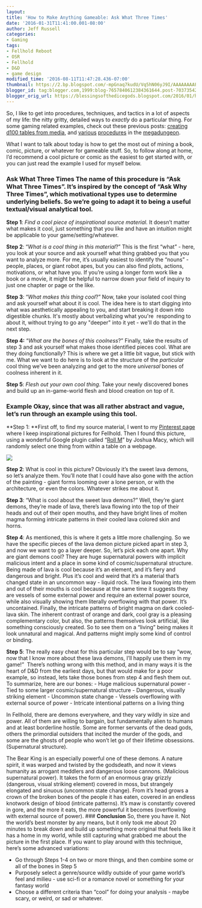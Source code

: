 ```yaml
---
layout:  
title: 'How to Make Anything Gameable: Ask What Three Times'
date: '2016-01-31T11:41:00.001-08:00'
author: Jeff Russell
categories:
- Gaming
tags:
- Fellhold Reboot
- OSR
- Fellhold
- D&D
- game design
modified_time: '2016-08-11T11:47:28.436-07:00'
thumbnail: https://2.bp.blogspot.com/-mpGnaq7kudU/Vq5hN06yJ9I/AAAAAAAAFo8/2pg9VF75hAw/s72-c/646fec3d0df11df93dc3bdbf87847e98.jpg
blogger_id: tag:blogger.com,1999:blog-7657840612384361644.post-703735423236365366
blogger_orig_url: https://blessingsofthedicegods.blogspot.com/2016/01/how-to-make-anything-gameable-ask-what.html
---
```


So, I like to get into procedures, techniques, and tactics in a lot of aspects of my life: the nitty gritty, detailed ways to *exactly* do a particular thing. For some gaming related examples, check out these previous posts: [creating d100 tables from media](http://blessingsofthedicegods.blogspot.com/2013/05/how-to-make-sweet-d100-tables-for-fun.html), and [various](http://blessingsofthedicegods.blogspot.com/2013/12/the-granularity-of-megadungeons.html) [procedures](http://blessingsofthedicegods.blogspot.com/2013/12/a-procedure-for-off-screen-faction.html) in the [megadungeon](http://blessingsofthedicegods.blogspot.com/2013/12/off-screen-factions-part-ii-combat.html).   
  

What I want to talk about today is how to get the most out of mining a book, comic, picture, or whatever for gameable stuff. So, to follow along at home, I’d recommend a cool picture or comic as the easiest to get started with, or you can just read the example I used for myself below. 
  

### Ask What Three Times  The name of this procedure is “Ask What Three Times”. It’s inspired by the concept of “Ask Why Three Times”, which motivational types use to determine underlying beliefs. So we’re going to adapt it to being a useful textual/visual analytical tool. 
  

**Step 1**: *Find a cool piece of inspirational source material.* It doesn’t matter what makes it cool, just something that you like and have an intuition might be applicable to your game/setting/whatever. 
  

**Step 2**: “*What is a cool thing in this material*?” This is the first “what” - here, you look at your source and ask yourself what thing grabbed you that you want to analyze more. For me, it’s usually easiest to identify the “nouns” - people, places, or giant robot apes, but you can also find plots, actions, motivations, or what have you. If you’re using a longer form work like a book or a movie, it might be helpful to narrow down your field of inquiry to just one chapter or page or the like. 
  

**Step 3**: “*What makes this thing cool*?” Now, take your isolated cool thing and ask yourself what about it is cool. The idea here is to start digging into what was aesthetically appealing to you, and start breaking it down into digestible chunks. It's mostly about verbalizing what you're  responding to about it, without trying to go any "deeper" into it yet - we'll do that in the next step. 
  

**Step 4:** “*What are the bones of this coolness*?” Finally, take the results of step 3 and ask yourself what makes those identified pieces cool. What are they doing functionally? This is where we get a little bit vague, but stick with me. What we want to do here is to look at the structure of the *particular* cool thing we’ve been analyzing and get to the more *universal* bones of coolness inherent in it.  
  

**Step 5**: *Flesh out your own cool thing*. Take your newly discovered bones and build up an in-game-world flesh and blood creation on top of it. 
  

### **Example**  Okay, since that was all rather abstract and vague, let’s run through an example using this tool. 
  

**Step 1: **First off, to find my source material, I went to my [Pinterest page](https://www.pinterest.com/jeffpowellrusse/fellhold/) where I keep inspirational pictures for Fellhold. Then I found this picture, using a wonderful Google plugin called “[Roll M](https://chrome.google.com/webstore/detail/roll-m/noljjhcdpkdlkjbmfkoilmhmhncelolm?hl=en-US)” by Joshua Macy, which will randomly select one thing from within a table on a webpage. 
  

[![](https://2.bp.blogspot.com/-mpGnaq7kudU/Vq5hN06yJ9I/AAAAAAAAFo8/2pg9VF75hAw/s320/646fec3d0df11df93dc3bdbf87847e98.jpg)](http://2.bp.blogspot.com/-mpGnaq7kudU/Vq5hN06yJ9I/AAAAAAAAFo8/2pg9VF75hAw/s1600/646fec3d0df11df93dc3bdbf87847e98.jpg) 
  

  

**Step 2**: What is cool in this picture? Obviously it’s the sweet lava demons, so let’s analyze them. You’ll note that I could have also gone with the action of the painting - giant forms looming over a lone person, or with the architecture, or even the colors. Whatever strikes me about it. 
  

**Step 3**: “What is cool about the sweet lava demons?” Well, they’re giant demons, they’re made of lava, there’s lava flowing into the top of their heads and out of their open mouths, and they have bright lines of molten magma forming intricate patterns in their cooled lava colored skin and horns. 
  

**Step 4**: As mentioned, this is where it gets a little more challenging. So we have the specific pieces of the lava demon picture picked apart in step 3, and now we want to go a layer deeper. So, let’s pick each one apart. Why are giant demons cool? They are huge supernatural powers with implicit malicious intent and a place in some kind of cosmic/supernatural structure. Being made of lava is cool because it’s an element, and it’s fiery and dangerous and bright. Plus it’s cool and weird that it’s a material that’s changed state in an uncommon way - liquid rock. The lava flowing into them and out of their mouths is cool because at the same time it suggests they are vessels of some external power and require an external power source, while also visually showing them literally overflowing with that power. It’s uncontained. Finally, the intricate patterns of bright magma on dark cooled-lava skin. The inherent contrast of orange and dark, cool gray is a pleasing complementary color, but also, the patterns themselves look artificial, like something consciously created. So to see them on a “living” being makes it look unnatural and magical. And patterns might imply some kind of control or binding. 
  

**Step 5**: The really easy cheat for this particular step would be to say “wow, now that I know more about these lava demons, I’ll happily use them in my game!”  There’s nothing wrong with this method, and in many ways it is the heart of D&D from the earliest days, but that would make for a poor example, so instead, lets take those bones from step 4 and flesh them out. To summarize, here are our bones:  \- Huge malicious supernatural power  \- Tied to some larger cosmic/supernatural structure  \- Dangerous, visually striking element  \- Uncommon state change  \- Vessels overflowing with external source of power  \- Intricate intentional patterns on a living thing 
  

In Fellhold, there are demons everywhere, and they vary wildly in size and power. All of them are willing to bargain, but fundamentally alien to humans and at least borderline hostile. Some are former servants of the dead gods, others the primordial outsiders that incited the murder of the gods, and some are the ghosts of people who won’t let go of their lifetime obsessions. (Supernatural structure). 
  

The Bear King is an especially powerful one of these demons. A nature spirit, it was warped and twisted by the godsdeath, and now it views humanity as arrogant meddlers and dangerous loose cannons. (Malicious supernatural power). It takes the form of an enormous gray grizzly (dangerous, visual striking element) covered in moss, but strangely elongated and sinuous (uncommon state change). From it’s head grows a crown of the broken bones of the people it has eaten, covered in an endless knotwork design of blood (intricate patterns). It’s maw is constantly covered in gore, and the more it eats, the more powerful it becomes (overflowing with external source of power).  ###    **Conclusion**  So, there you have it. Not the world’s best monster by any means, but it only took me about 20 minutes to break down and build up something more original that feels like it has a home in my world, while still capturing what grabbed me about the picture in the first place. If you want to play around with this technique, here’s some advanced variations: 
  - Go through Steps 1-4 on two or more things, and then combine some or
    all of the bones in Step 5
  - Purposely select a genre/source wildly outside of your game world’s
    feel and milieu - use sci-fi or a romance novel or something for
    your fantasy world
  - Choose a different criteria than “cool” for doing your analysis -
    maybe scary, or weird, or sad or whatever.
